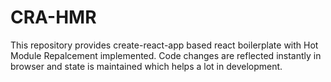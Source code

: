 # CRA-HMR

This repository provides create-react-app based react boilerplate with Hot Module Repalcement implemented.
Code changes are reflected instantly in browser and state is maintained which helps a lot in development.

